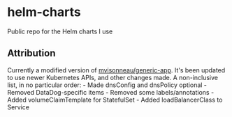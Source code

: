 # helm-charts
Public repo for the Helm charts I use

## Attribution
Currently a modified version of [mvisonneau/generic-app](https://github.com/mvisonneau/helm-charts/tree/main/charts/generic-app). It's been updated to use newer Kubernetes APIs, and other changes made. A non-inclusive list, in no particular order:
    - Made dnsConfig and dnsPolicy optional
    - Removed DataDog-specific items
    - Removed some labels/annotations
    - Added volumeClaimTemplate for StatefulSet
    - Added loadBalancerClass to Service

